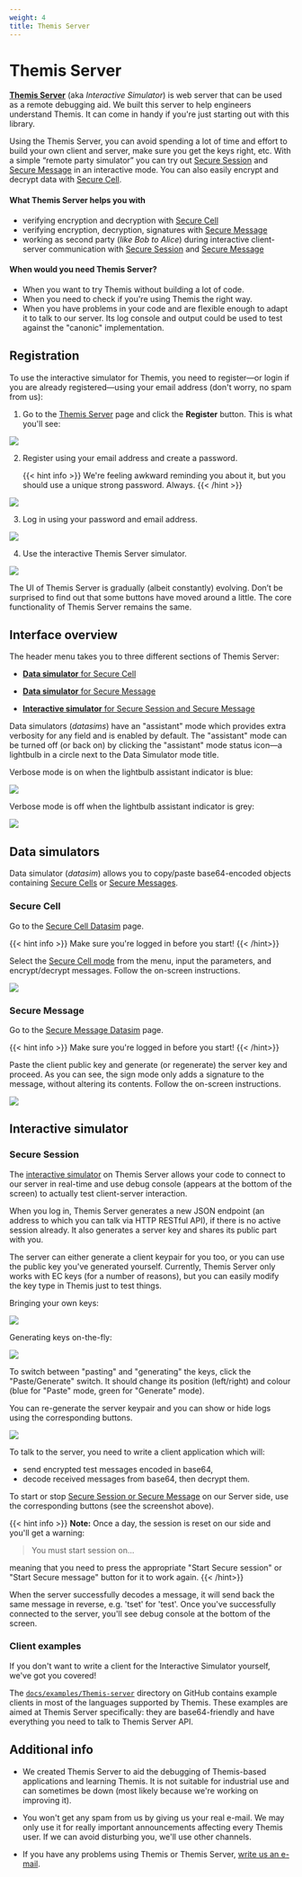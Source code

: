 ```yaml
---
weight: 4
title: Themis Server
---
```


# Themis Server

[**Themis Server**](/simulator/interactive/) (aka _Interactive Simulator_) is web server that can be used as a remote debugging aid.
We built this server to help engineers understand Themis.
It can come in handy if you're just starting out with this library.

Using the Themis Server, you can avoid spending a lot of time and effort
to build your own client and server, make sure you get the keys right, etc.
With a simple “remote party simulator” you can try out
[Secure Session](/themis/crypto-theory/cryptosystems/secure-session/) and
[Secure Message](/themis/crypto-theory/cryptosystems/secure-message/)
in an interactive mode.
You can also easily encrypt and decrypt data with
[Secure Cell](/themis/crypto-theory/cryptosystems/secure-cell/).

#### What Themis Server helps you with

- verifying encryption and decryption with [Secure Cell](/themis/crypto-theory/cryptosystems/secure-cell/)
- verifying encryption, decryption, signatures with [Secure Message](/themis/crypto-theory/cryptosystems/secure-message/)
- working as second party (_like Bob to Alice_) during interactive client-server communication with [Secure Session](/themis/crypto-theory/cryptosystems/secure-session/) and [Secure Message](/themis/crypto-theory/cryptosystems/secure-message/)

#### When would you need Themis Server?

- When you want to try Themis without building a lot of code.
- When you need to check if you're using Themis the right way.
- When you have problems in your code and are flexible enough to adapt it to talk to our server.
  Its log console and output could be used to test against the "canonic" implementation.

## Registration

To use the interactive simulator for Themis,
you need to register—or login if you are already registered—using your email address
(don't worry, no spam from us):

 1. Go to the [Themis Server](/simulator/interactive/) page
    and click the **Register** button.
    This is what you'll see:

![](/files/wiki/Themis-Server-Interactive-Simulator-login.png)

 2. Register using your email address and create a password.

    {{< hint info >}}
We're feeling awkward reminding you about it, but you should use a unique strong password.
Always.
    {{< /hint >}}

![](/files/wiki/Cossack-Labs-Themis-Interactive-Simulator-Register.png)

 3. Log in using your password and email address.

![](/files/wiki/Cossack-Labs-Themis-Interactive-Simulator-Login-Screen.png)

 4. Use the interactive Themis Server simulator.

![](/files/wiki/Interactive-Simulator-full-interface-overview.png)

The UI of Themis Server is gradually (albeit constantly) evolving.
Don’t be surprised to find out that some buttons have moved around a little.
The core functionality of Themis Server remains the same.

## Interface overview

The header menu takes you to three different sections of Themis Server:

- [**Data simulator** for Secure Cell](#secure-cell)

- [**Data simulator** for Secure Message](#secure-message)

- [**Interactive simulator** for Secure Session and Secure Message](#secure-session)

<!-- TODO: screenshot here? -->

Data simulators (_datasims_) have an "assistant" mode
which provides extra verbosity for any field and is enabled by default.
The "assistant" mode can be turned off (or back on)
by clicking the "assistant" mode status icon—a lightbulb in a circle
next to the Data Simulator mode title.

Verbose mode is on when the lightbulb assistant indicator is blue:

![](/files/wiki/TS-verbose-mode-on.png)

Verbose mode is off when the lightbulb assistant indicator is grey:

![](/files/wiki/ThemisSimulator-verbosity-mode-off.png)

## Data simulators

Data simulator (_datasim_) allows you to copy/paste base64-encoded objects
containing [Secure Cells](/themis/crypto-theory/cryptosystems/secure-cell/)
or [Secure Messages](/themis/crypto-theory/cryptosystems/secure-message/).

### Secure Cell

Go to the [Secure Cell Datasim](/simulator/data-cell/) page.

{{< hint info >}}
Make sure you're logged in before you start!
{{< /hint>}}

Select the [Secure Cell mode](/themis/crypto-theory/cryptosystems/secure-cell/)
from the menu, input the parameters, and encrypt/decrypt messages.
Follow the on-screen instructions.

![](/files/wiki/Secure-Cell-Datasim-interface.png)

### Secure Message

Go to the [Secure Message Datasim](/simulator/data-message/) page.

{{< hint info >}}
Make sure you're logged in before you start!
{{< /hint>}}

Paste the client public key and generate (or regenerate) the server key and proceed.
As you can see, the sign mode only adds a signature to the message,
without altering its contents.
Follow the on-screen instructions.

![](/files/wiki/Secure-Message-Datasim-interface.png)

## Interactive simulator

### Secure Session

The [interactive simulator](/simulator/interactive/) on Themis Server allows your code to connect to our server in real-time
and use debug console (appears at the bottom of the screen) to actually test client-server interaction.

When you log in,
Themis Server generates a new JSON endpoint
(an address to which you can talk via HTTP RESTful API),
if there is no active session already.
It also generates a server key and shares its public part with you.

The server can either generate a client keypair for you too,
or you can use the public key you've generated yourself.
Currently, Themis Server only works with EC keys (for a number of reasons),
but you can easily modify the key type in Themis just to test things.

Bringing your own keys:

![](/files/wiki/Pasting-keys-simulator.png)

Generating keys on-the-fly:

![](/files/wiki/Generating-keys-simulator.png)

To switch between "pasting" and "generating" the keys, click the "Paste/Generate" switch.
It should change its position (left/right) and colour
(blue for "Paste" mode, green for "Generate" mode).

You can re-generate the server keypair and you can show or hide logs using the corresponding buttons.

![](/files/wiki/Generate-logs-start-stop-buttons.png)

To talk to the server, you need to write a client application which will:

  - send encrypted test messages encoded in base64,
  - decode received messages from base64, then decrypt them.

To start or stop [Secure Session or Secure Message](/simulator/interactive/) on our Server side,
use the corresponding buttons (see the screenshot above).

{{< hint info >}}
**Note:**
Once a day, the session is reset on our side and you'll get a warning:

> You must start session on...

meaning that you need to press the appropriate
"Start Secure session" or "Start Secure message" button for it to work again.
{{< /hint>}}

When the server successfully decodes a message, it will send back the same message in reverse, e.g. 'tset' for 'test'. Once you've successfully connected to the server, you'll see debug console at the bottom of the screen.

### Client examples

If you don't want to write a client for the Interactive Simulator yourself,
we've got you covered!

The [`docs/examples/Themis-server`](https://github.com/cossacklabs/themis/tree/master/docs/examples/Themis-server)
directory on GitHub contains example clients
in most of the languages supported by Themis.
These examples are aimed at Themis Server specifically:
they are base64-friendly and have everything you need to talk to Themis Server API.

## Additional info

* We created Themis Server to aid the debugging of Themis-based applications and learning Themis.
  It is not suitable for industrial use and can sometimes be down
  (most likely because we're working on improving it).

* You won't get any spam from us by giving us your real e-mail.
  We may only use it for really important announcements affecting every Themis user.
  If we can avoid disturbing you, we'll use other channels.

* If you have any problems using Themis or Themis Server,
  [write us an e-mail](mailto:dev@cossacklabs.com).
